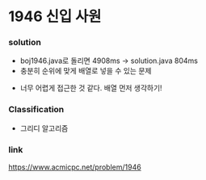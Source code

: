 # 1946 신입 사원

### solution
* boj1946.java로 돌리면 4908ms -> solution.java 804ms
* 충분히 순위에 맞게 배열로 넣을 수 있는 문제
- 너무 어렵게 접근한 것 같다. 배열 먼저 생각하기!  

### Classification
* 그리디 알고리즘

### link
https://www.acmicpc.net/problem/1946